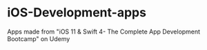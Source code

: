 # iOS-Development-apps
Apps made from "iOS 11 &amp; Swift 4- The Complete App Development Bootcamp" on Udemy

